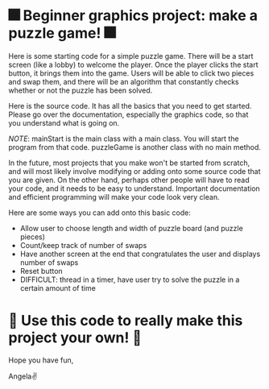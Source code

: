 # :fireworks: Beginner graphics project: make a puzzle game! :fireworks:

Here is some starting code for a simple puzzle game. There will be a start screen (like a lobby) to welcome the player. Once the player clicks the start button, it brings them into the game. Users will be able to click two pieces and swap them, and there will be an algorithm that constantly checks whether or not the puzzle has been solved.

Here is the source code. It has all the basics that you need to get started. Please go over the documentation, especially the graphics code, so that you understand what is going on. 

*NOTE*: mainStart is the main class with a main class. You will start the program from that code. puzzleGame is another class with no main method.

In the future, most projects that you make won't be started from scratch, and will most likely involve modifying or adding onto some source code that you are given. On the other hand, perhaps other people will have to read your code, and it needs to be easy to understand. Important documentation and efficient programming will make your code look very clean.

Here are some ways you can add onto this basic code:
- Allow user to choose length and width of puzzle board (and puzzle pieces)
- Count/keep track of number of swaps
- Have another screen at the end that congratulates the user and displays number of swaps
- Reset button
- DIFFICULT: thread in a timer, have user try to solve the puzzle in a certain amount of time

# :milky_way: Use this code to really make this project your own! :milky_way:
Hope you have fun,

Angela:v:
